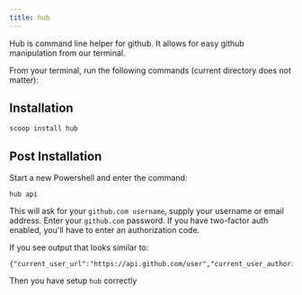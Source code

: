 ```yaml
---
title: hub
---
```


Hub is command line helper for github. It allows for easy github manipulation
from our terminal.

From your terminal, run the following commands (current directory does not
matter):

## Installation

```shell
scoop install hub
```

## Post Installation

Start a new Powershell and enter the command:

```shell
hub api
```

This will ask for your `github.com username`, supply your username or email
address. Enter your `github.com` password. If you have two-factor auth enabled,
you'll have to enter an authorization code.

If you see output that looks similar to:

```shell
{"current_user_url":"https://api.github.com/user","current_user_authorizations_html_url":
```

Then you have setup `hub` correctly
